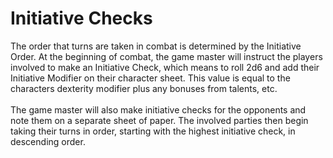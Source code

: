 # Initiative Checks

The order that turns are taken in combat is determined by the Initiative Order. At the beginning of combat, the game master will instruct the players involved to make an Initiative Check, which means to roll 2d6 and add their Initiative Modifier on their character sheet. This value is equal to the characters dexterity modifier plus any bonuses from talents, etc.\
\
The game master will also make initiative checks for the opponents and note them on a separate sheet of paper. The involved parties then begin taking their turns in order, starting with the highest initiative check, in descending order.

